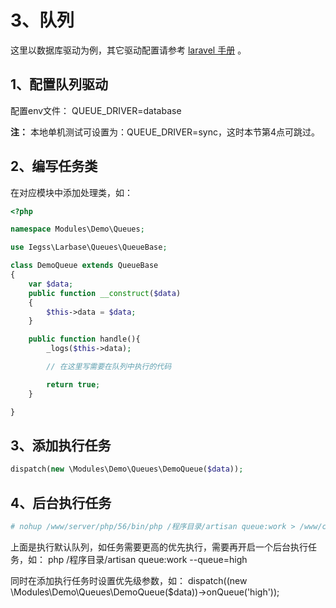 # 3、队列

这里以数据库驱动为例，其它驱动配置请参考 [laravel 手册](https://laravel-china.org/docs/laravel/5.3/queues/1185) 。

## 1、配置队列驱动

配置env文件： QUEUE\_DRIVER=database

**注：** 本地单机测试可设置为：QUEUE\_DRIVER=sync，这时本节第4点可跳过。

## 2、编写任务类

在对应模块中添加处理类，如：

```php
<?php

namespace Modules\Demo\Queues;

use Iegss\Larbase\Queues\QueueBase;

class DemoQueue extends QueueBase
{
    var $data;
    public function __construct($data)
    {
        $this->data = $data;
    }

    public function handle(){
        _logs($this->data);

        // 在这里写需要在队列中执行的代码

        return true;
    }

}
```

## 3、添加执行任务

```php
dispatch(new \Modules\Demo\Queues\DemoQueue($data));
```

## 4、后台执行任务

```bash
# nohup /www/server/php/56/bin/php /程序目录/artisan queue:work > /www/crontab/logs/queue_high.logs 2>&1 &
```

上面是执行默认队列，如任务需要更高的优先执行，需要再开启一个后台执行任务，如： php /程序目录/artisan queue:work --queue=high

同时在添加执行任务时设置优先级参数，如： dispatch\(\(new \Modules\Demo\Queues\DemoQueue\($data\)\)-&gt;onQueue\('high'\)\);

